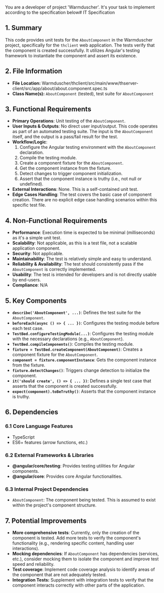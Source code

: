 You are a developer of project 'Warmduscher'. It's your task to implement according to the specification below# IT Specification

## 1. Summary

This code provides unit tests for the `AboutComponent` in the Warmduscher project, specifically for the `thclient` web application. The tests verify that the component is created successfully.  It utilizes Angular's testing framework to instantiate the component and assert its existence.

## 2. File Information

- **File Location:** Warmduscher/thclient/src/main/www/thserver-client/src/app/about/about.component.spec.ts
- **Class Name(s):** `AboutComponent` (tested), test suite for `AboutComponent`

## 3. Functional Requirements

- **Primary Operations**: Unit testing of the `AboutComponent`.
- **User Inputs & Outputs**:  No direct user input/output. This code operates as part of an automated testing suite. The input is the `AboutComponent` itself, and the output is a pass/fail result for the test.
- **Workflow/Logic**:
    1. Configure the Angular testing environment with the `AboutComponent` declaration.
    2. Compile the testing module.
    3. Create a component fixture for the `AboutComponent`.
    4. Get the component instance from the fixture.
    5. Detect changes to trigger component initialization.
    6. Assert that the component instance is truthy (i.e., not null or undefined).
- **External Interactions**:  None. This is a self-contained unit test.
- **Edge Cases Handling**:  The test covers the basic case of component creation.  There are no explicit edge case handling scenarios within this specific test file.

## 4. Non-Functional Requirements

- **Performance**: Execution time is expected to be minimal (milliseconds) as it's a simple unit test.
- **Scalability**: Not applicable, as this is a test file, not a scalable application component.
- **Security**: Not applicable.
- **Maintainability**: The test is relatively simple and easy to understand.
- **Reliability & Availability**: The test should consistently pass if the `AboutComponent` is correctly implemented.
- **Usability**:  The test is intended for developers and is not directly usable by end-users.
- **Compliance**: N/A

## 5. Key Components

- **`describe('AboutComponent', ...)`**: Defines the test suite for the `AboutComponent`.
- **`beforeEach(async () => { ... })`**: Configures the testing module before each test case.
- **`TestBed.configureTestingModule(...)`**: Configures the testing module with the necessary declarations (e.g., `AboutComponent`).
- **`TestBed.compileComponents()`**: Compiles the testing module.
- **`fixture = TestBed.createComponent(AboutComponent)`**: Creates a component fixture for the `AboutComponent`.
- **`component = fixture.componentInstance`**: Gets the component instance from the fixture.
- **`fixture.detectChanges()`**:  Triggers change detection to initialize the component.
- **`it('should create', () => { ... })`**:  Defines a single test case that asserts that the component is created successfully.
- **`expect(component).toBeTruthy()`**:  Asserts that the component instance is truthy.

## 6. Dependencies

### 6.1 Core Language Features
- TypeScript
- ES6+ features (arrow functions, etc.)

### 6.2 External Frameworks & Libraries
- **@angular/core/testing**: Provides testing utilities for Angular components.
- **@angular/core**: Provides core Angular functionalities.

### 6.3 Internal Project Dependencies
- `AboutComponent`: The component being tested.  This is assumed to exist within the project's component structure.

## 7. Potential Improvements

- **More comprehensive tests**: Currently, only the creation of the component is tested. Add more tests to verify the component's functionality (e.g., rendering specific content, handling user interactions).
- **Mocking dependencies**: If `AboutComponent` has dependencies (services, etc.), consider mocking them to isolate the component and improve test speed and reliability.
- **Test coverage**: Implement code coverage analysis to identify areas of the component that are not adequately tested.
- **Integration Tests:** Supplement with integration tests to verify that the component interacts correctly with other parts of the application.